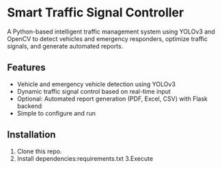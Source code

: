 # Smart Traffic Signal Controller

A Python-based intelligent traffic management system using YOLOv3 and OpenCV to detect vehicles and emergency responders, optimize traffic signals, and generate automated reports.

## Features
- Vehicle and emergency vehicle detection using YOLOv3
- Dynamic traffic signal control based on real-time input
- Optional: Automated report generation (PDF, Excel, CSV) with Flask backend
- Simple to configure and run

## Installation

1. Clone this repo.
2. Install dependencies:requirements.txt
3.Execute
